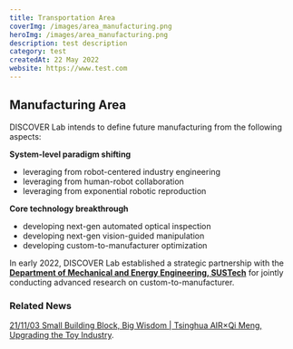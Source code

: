```yaml
---
title: Transportation Area
coverImg: /images/area_manufacturing.png
heroImg: /images/area_manufacturing.png
description: test description
category: test
createdAt: 22 May 2022
website: https://www.test.com
---
```


## Manufacturing Area

DISCOVER Lab intends to define future manufacturing from the following aspects: 

**System-level paradigm shifting**
- leveraging from robot-centered industry engineering
- leveraging from human-robot collaboration
- leveraging from exponential robotic reproduction

**Core technology breakthrough**
- developing next-gen automated optical inspection
- developing next-gen vision-guided manipulation
- developing custom-to-manufacturer optimization

In early 2022, DISCOVER Lab established a strategic partnership with the [**Department of Mechanical and Energy Engineering, SUSTech**](https://mee.sustech.edu.cn/en) for jointly conducting advanced research on custom-to-manufacturer.

### Related News

[21/11/03 Small Building Block, Big Wisdom | Tsinghua AIR×Qi Meng, Upgrading the Toy Industry](https://air.tsinghua.edu.cn/en/info/1007/1270.htm).